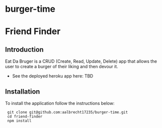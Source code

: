 # burger-time


# Friend Finder

Introduction
------------

Eat Da Bruger is a CRUD (Create, Read, Update, Delete) app that allows the user to create a burger of their liking and then devour it.

 * See the deployed heroku app here: TBD
 
   
Installation
------------

To install the application follow the instructions below:

``` 
 git clone git@github.com:aalbrecht17235/burger-time.git
 cd friend-finder
 npm install
```

